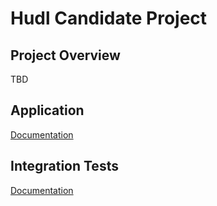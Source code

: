 # Hudl Candidate Project

## Project Overview

TBD

## Application

[Documentation](./proj/README.md)

## Integration Tests

[Documentation](./integration_tests/README.md)








